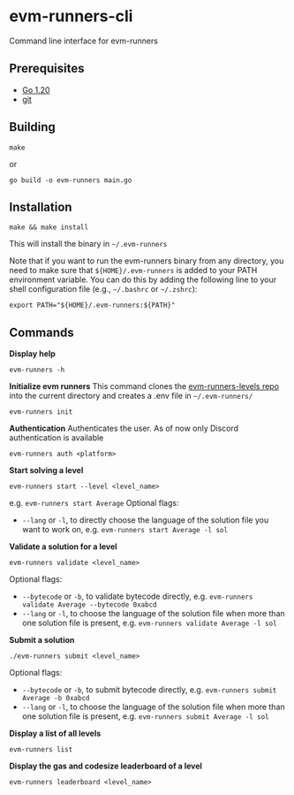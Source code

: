# evm-runners-cli

Command line interface for evm-runners

## Prerequisites

- [Go 1.20](https://go.dev/doc/install)
- [git](https://github.com/git-guides/install-git)

## Building

```
make
```

or

```
go build -o evm-runners main.go
```

## Installation

```
make && make install
```

This will install the binary in `~/.evm-runners`

Note that if you want to run the evm-runners binary from any directory, you need to make sure that `${HOME}/.evm-runners` is added to your PATH environment variable. You can do this by adding the following line to your shell configuration file (e.g., `~/.bashrc` or `~/.zshrc`):

```
export PATH="${HOME}/.evm-runners:${PATH}"
```

## Commands

**Display help**

```
evm-runners -h
```

**Initialize evm runners**
This command clones the [evm-runners-levels repo](https://github.com/ethernautdao/evm-runners-levels) into the current directory and creates a .env file in `~/.evm-runners/`

```
evm-runners init
```

**Authentication**
Authenticates the user. As of now only Discord authentication is available

```
evm-runners auth <platform>
```

**Start solving a level**

```
evm-runners start --level <level_name>
```

e.g. `evm-runners start Average`
Optional flags:

- `--lang` or `-l`, to directly choose the language of the solution file you want to work on, e.g. `evm-runners start Average -l sol`

**Validate a solution for a level**

```
evm-runners validate <level_name>
```

Optional flags:

- `--bytecode` or `-b`, to validate bytecode directly, e.g. `evm-runners validate Average --bytecode 0xabcd`
- `--lang` or `-l`, to choose the language of the solution file when more than one solution file is present, e.g. `evm-runners validate Average -l sol`

**Submit a solution**

```
./evm-runners submit <level_name>
```

Optional flags:

- `--bytecode` or `-b`, to submit bytecode directly, e.g. `evm-runners submit Average -b 0xabcd`
- `--lang` or `-l`, to choose the language of the solution file when more than one solution file is present, e.g. `evm-runners submit Average -l sol`

**Display a list of all levels**

```
evm-runners list
```

**Display the gas and codesize leaderboard of a level**

```
evm-runners leaderboard <level_name>
```
